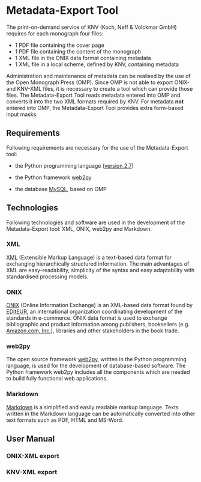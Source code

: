# Metadata-Export Tool

The print-on-demand service of KNV (Koch, Neff & Volckmar GmbH) requires for each monograph four files: 
* 1 PDF file containing the cover page
* 1 PDF file containing the content of the monograph
* 1 XML file in the ONIX data format containing metadata
* 1 XML file in a local scheme, defined by KNV, containing metadata

Administration and maintenance of metadata can be realised by the use of the Open Monograph Press (OMP). Since OMP is not able to export ONIX- and KNV-XML files, it is necessary to create a tool which can provide those files. The Metadata-Export Tool reads metadata entered into OMP and converts it into the two XML formats required by KNV. For metadata **not** entered into OMP, the Metadata-Export Tool provides extra form-based input masks.

## Requirements

Following requirements are necessary for the use of the Metadata-Export tool:

* the Python programming language ([version 2.7](https://www.python.org/download/releases/2.7/)) 

* the Python framework [web2py](http://www.web2py.com/init/default/download)

* the database [MySQL](https://www.mysql.de/downloads/), based on OMP

## Technologies

Following technologies and software are used in the development of the Metadata-Export tool: XML, ONIX, web2py and Markdown.

### XML

[XML](https://en.wikipedia.org/wiki/XML) (Extensible Markup Language) is a text-based data format for exchanging hierarchically structured information. The main advantages of XML are easy-readability, simplicity of the syntax and easy adaptability with standardised processing models.

### ONIX

[ONIX](http://home.bic-media.com/index.php/onix-2-1) (Online Information Exchange) is an XML-based data format found by  [EDItEUR](http://www.editeur.org/83/Overview/), an  international organization coordinating development of the standards in e-commerce. ONIX data format is used to exchange bibliographic and product information among publishers, booksellers (e.g. [Amazon.com, Inc.](http://www.amazon.com/books-used-books-textbooks/b?ie=UTF8&node=283155)), libraries and other stakeholders in the book trade.

### web2py

The open source framework [web2py](http://web2py.com/books/default/chapter/29/01/introduction), written in the Python programming language, is used for the development of database-based software. The Python framework web2py includes all the components which are needed to build fully functional web applications.

### Markdown

[Markdown](https://guides.github.com/features/mastering-markdown/) is a simplified and easily readable markup language. Texts written in the Markdown language can be automatically converted into other text formats such as PDF, HTML and MS-Word.

## User Manual

### ONIX-XML export

### KNV-XML export

